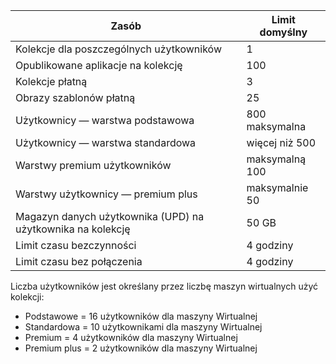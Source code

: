 
| Zasób | Limit domyślny |
| --- | --- |
| Kolekcje dla poszczególnych użytkowników |1 |
| Opublikowane aplikacje na kolekcję |100 |
| Kolekcje płatną |3 |
| Obrazy szablonów płatną |25 |
| Użytkownicy — warstwa podstawowa |800 maksymalna |
| Użytkownicy — warstwa standardowa |więcej niż 500 |
| Warstwy premium użytkowników |maksymalną 100 |
| Warstwy użytkownicy — premium plus |maksymalnie 50 |
| Magazyn danych użytkownika (UPD) na użytkownika na kolekcję |50 GB |
| Limit czasu bezczynności |4 godziny |
| Limit czasu bez połączenia |4 godziny |

Liczba użytkowników jest określany przez liczbę maszyn wirtualnych użyć kolekcji:

* Podstawowe = 16 użytkowników dla maszyny Wirtualnej
* Standardowa = 10 użytkownikami dla maszyny Wirtualnej
* Premium = 4 użytkowników dla maszyny Wirtualnej
* Premium plus = 2 użytkowników dla maszyny Wirtualnej

